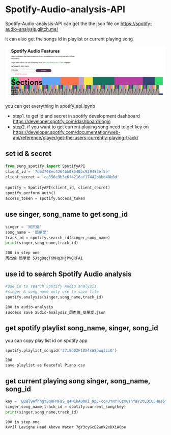 # Spotify-Audio-analysis-API
Spotify-Audio-analysis-API can get the the json file on https://spotify-audio-analysis.glitch.me/ <br>

it can also get the songs id in playlist or current playing song

![GITHUB]( https://github.com/sungbohsun/Spotify-Audio-analysis-API/blob/main/SpotifyAudioAnalysis.png?raw=true "SpotifyAudioAnalysis.png")

you can get everything in spotify_api.ipynb

*  step1. to get id and secret in spotify development dashboard <br>
https://developer.spotify.com/dashboard/login
*  step2. if you want to get current playing song need to get key on <br>
https://developer.spotify.com/documentation/web-api/reference/player/get-the-users-currently-playing-track/


## set id & secret

```python
from sung_spotify import SpotifyAPI
client_id = '7b53768ec42646b08540bc929483ef5e'
client_secret = 'ca356e9b3e6f4216af17442bbbd48b0d'

spotify = SpotifyAPI(client_id, client_secret)
spotify.perform_auth()
access_token = spotify.access_token
```
    
## use singer, song_name to get song_id   

```python
singer = '周杰倫'
song_name = '簡單愛'
track_id = spotify.search_id(singer,song_name)
print(singer,song_name,track_id)
```
    200 in step one 
    周杰倫 簡單愛 5Jtg0qcTKMHq3HjPVGRFAi

## use id to search Spotify Audio analysis    
```python
#use id to search Spotify Audio analysis
#singer & song_name only use to save file
spotify.analysis(singer,song_name,track_id)
```
    200 in audio-analysis 
    success save audio-analysis_周杰倫_簡單愛.json
    
## get spotify playlist song_name, singer, song_id <br>
  you can copy play list id on spotify app
```python
spotify.playlist_songid('37i9dQZF1DX4sWSpwq3LiO')
```
    200 
    save playlist as Peaceful Piano.csv
## get current playing song singer, song_name, song_id
```python
key = 'BQBl9AfhhgYBqHFMFaS_q4H1hA0mRi_9pJ-co4JYNYT6zmGshYaY2tLDiU5Hns6f8DFLbZ6iz5oQKKXR8wKDjEIusoPiVI5HhRlxRLRqXo0dBYM8ixS7-qSyPgxcXSjcN4McpWWpCxRZvOPXh-ANzIPLTPzPwQ'
singer,song_name,track_id = spotify.current_song(key)
print(singer,song_name,track_id)
```
    200 in step one 
    Avril Lavigne Head Above Water 7gY3cyGcB2wnk2xDXiA0pe
